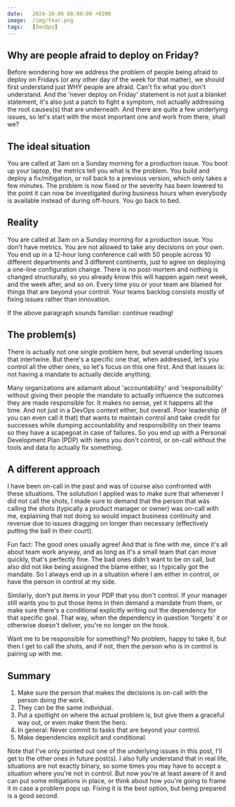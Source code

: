 ```yaml
---
date:   2024-10-06 08:00:00 +0200
image:  /img/fear.png
tags:   [DevOps]
---
```


## Why are people afraid to deploy on Friday?

Before wondering how we address the problem of people being afraid to deploy on Fridays (or any other day of the week for that matter), we should first understand just WHY people are afraid. Can't fix what you don't understand. And the 'never deploy on Friday' statement is not just a blanket statement, it's also just a patch to fight a symptom, not actually addressing the root causes(s) that are underneath. And there are quite a few underlying issues, so let's start with the most important one and work from there, shall we?

## The ideal situation

You are called at 3am on a Sunday morning for a production issue. You boot up your laptop, the metrics tell you what is the problem. You build and deploy a fix/mitigation, or roll back to a previous version, which only takes a few minutes. The problem is now fixed or the severity has been lowered to the point it can now be investigated during business hours when everybody is available instead of during off-hours. You go back to bed.

## Reality

You are called at 3am on a Sunday morning for a production issue. You don't have metrics. You are not allowed to take any decisions on your own. You end up in a 12-hour long conference call with 50 people across 10 different departments and 3 different continents, just to agree on deploying a one-line configuration change. There is no post-mortem and nothing is changed structurally, so you already know this will happen again next week, and the week after, and so on. Every time you or your team are blamed for things that are beyond your control. Your teams backlog consists mostly of fixing issues rather than innovation.

If the above paragraph sounds familiar: continue reading!


## The problem(s)

There is actually not one single problem here, but several underling issues that intertwine. But there's a specific one that, when addressed, let's you control all the other ones, so let's focus on this one first. And that issues is: not having a mandate to actually decide anything.

Many organizations are adamant about 'accountability' and 'responsibility' without giving their people the mandate to actually influence the outcomes they are made responsible for. It makes no sense, yet it happens all the time. And not just in a DevOps context either, but overall. Poor leadership (if you can even call it that) that wants to maintain control and take credit for successes while dumping accountability and responsibility on their teams so they have a scapegoat in case of failures. So you end up with a Personal Development Plan (PDP) with items you don't control, or on-call without the tools and data to actually fix something.

## A different approach

I have been on-call in the past and was of course also confronted with these situations. The solutution I applied was to make sure that whenever I did not call the shots, I made sure to demand that the person that wás calling the shots (typically a product manager or owner) was on-call with me, explaining that not doing so would impact business continuity and revenue due to issues dragging on longer than necessary (effectively putting the ball in their court).

Fun fact: The good ones usually agree! And that is fine with me, since it's all about team work anyway, and as long as it's a small team that can move quickly, that's perfectly fine. The bad ones didn't want to be on call, but also did not like being assigned the blame either, so I typically got the mandate. So I always end up in a situation where I am either in control, or have the person in control at my side.

Similarly, don't put items in your PDP that you don't control. If your manager still wants you to put those items in then demand a mandate from them, or make sure there's a conditional explicitly writing out the dependency for that specific goal. That way, when the dependency in question 'forgets' it or otherwise doesn't deliver, you're no longer on the hook.

Want me to be responsible for something? No problem, happy to take it, but then I get to call the shots, and if not, then the person who ís in control is pairing up with me.

## Summary

1. Make sure the person that makes the decisions is on-call with the person doing the work.
2. They can be the same individual.
3. Put a spotlight on where the actual problem is, but give them a graceful way out, or even make them the hero.
4. In general: Never commit to tasks that are beyond your control.
5. Make dependencies explicit and conditional.


Note that I've only pointed out one of the underlying issues in this post, I'll get to the other ones in future post(s). I also fully understand that in real life, situations are not exactly binary, so some times you may have to accept a situation where you're not in control. But now you're at least aware of it and can put some mitigations in place, or think about how you're going to frame it in case a problem pops up. Fixing it is the best option, but being prepared is a good second.